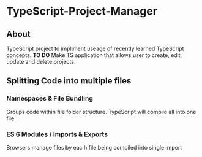 # TypeScript-Project-Manager

## About

TypeScript project to impliment useage of recently learned TypeScript concepts. **TO DO** Make TS application that allows user to create, edit, update and delete projects.

## Splitting Code into multiple files

### Namespaces & File Bundling

Groups code within file folder structure. TypeScript will compile all into one file.

### ES 6 Modules / Imports & Exports

Browsers manage files by eac h file being compiled into single import
